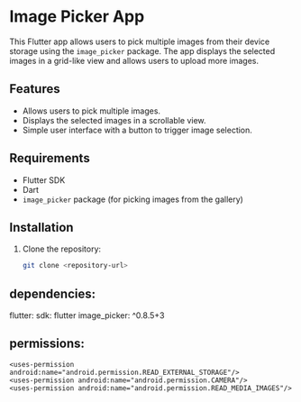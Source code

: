 # Image Picker App

This Flutter app allows users to pick multiple images from their device storage using the `image_picker` package. The app displays the selected images in a grid-like view and allows users to upload more images.

## Features

- Allows users to pick multiple images.
- Displays the selected images in a scrollable view.
- Simple user interface with a button to trigger image selection.

## Requirements

- Flutter SDK
- Dart
- `image_picker` package (for picking images from the gallery)

## Installation

1. Clone the repository:

   ```bash
   git clone <repository-url>
## dependencies:
  flutter:
    sdk: flutter
  image_picker: ^0.8.5+3

## permissions:

```
<uses-permission android:name="android.permission.READ_EXTERNAL_STORAGE"/>
<uses-permission android:name="android.permission.CAMERA"/>
<uses-permission android:name="android.permission.READ_MEDIA_IMAGES"/>
```
